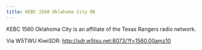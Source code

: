 ```yaml
---
title: KEBC 1560 Oklahoma City OK
---
```

KEBC 1560 Oklahoma City is an affiliate of the
Texas Rangers radio network.

Via W5TWU KiwiSDR: http://sdr.w5tsu.net:8073/?f=1560.00amz10
